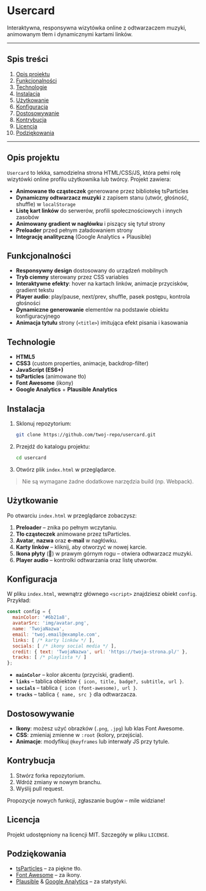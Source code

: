 # Usercard

Interaktywna, responsywna wizytówka online z odtwarzaczem muzyki, animowanym tłem i dynamicznymi kartami linków.

---

## Spis treści
1. [Opis projektu](#opis-projektu)
2. [Funkcjonalności](#funkcjonalności)
3. [Technologie](#technologie)
4. [Instalacja](#instalacja)
5. [Użytkowanie](#użytkowanie)
6. [Konfiguracja](#konfiguracja)
7. [Dostosowywanie](#dostosowywanie)
8. [Kontrybucja](#kontrybucja)
9. [Licencja](#licencja)
10. [Podziękowania](#podziękowania)

---

## Opis projektu

`Usercard` to lekka, samodzielna strona HTML/CSS/JS, która pełni rolę wizytówki online profilu użytkownika lub twórcy. Projekt zawiera:

- **Animowane tło cząsteczek** generowane przez bibliotekę tsParticles
- **Dynamiczny odtwarzacz muzyki** z zapisem stanu (utwór, głośność, shuffle) w `localStorage`
- **Listę kart linków** do serwerów, profili społecznościowych i innych zasobów
- **Animowany gradient w nagłówku** i piszący się tytuł strony
- **Preloader** przed pełnym załadowaniem strony
- **Integrację analityczną** (Google Analytics + Plausible)

## Funkcjonalności

- **Responsywny design** dostosowany do urządzeń mobilnych
- **Tryb ciemny** sterowany przez CSS variables
- **Interaktywne efekty**: hover na kartach linków, animacje przycisków, gradient tekstu
- **Player audio**: play/pause, next/prev, shuffle, pasek postępu, kontrola głośności
- **Dynamiczne generowanie** elementów na podstawie obiektu konfiguracyjnego
- **Animacja tytułu** strony (`<title>`) imitująca efekt pisania i kasowania

## Technologie

- **HTML5**
- **CSS3** (custom properties, animacje, backdrop-filter)
- **JavaScript (ES6+)**
- **tsParticles** (animowane tło)  
- **Font Awesome** (ikony)
- **Google Analytics** + **Plausible Analytics**

## Instalacja

1. Sklonuj repozytorium:
   ```bash
   git clone https://github.com/twoj-repo/usercard.git
   ```
2. Przejdź do katalogu projektu:
   ```bash
   cd usercard
   ```
3. Otwórz plik `index.html` w przeglądarce.

> Nie są wymagane żadne dodatkowe narzędzia build (np. Webpack).

## Użytkowanie

Po otwarciu `index.html` w przeglądarce zobaczysz:

1. **Preloader** – znika po pełnym wczytaniu.
2. **Tło cząsteczek** animowane przez tsParticles.
3. **Avatar**, **nazwa** oraz **e-mail** w nagłówku.
4. **Karty linków** – kliknij, aby otworzyć w nowej karcie.
5. **Ikona płyty** (💽) w prawym górnym rogu – otwiera odtwarzacz muzyki.
6. **Player audio** – kontrolki odtwarzania oraz listę utworów.

## Konfiguracja

W pliku `index.html`, wewnątrz głównego `<script>` znajdziesz obiekt `config`. Przykład:

```js
const config = {
  mainColor: '#6b21a8',
  avatarSrc: 'img/avatar.png',
  name: 'TwojaNazwa',
  email: 'twoj.email@example.com',
  links: [ /* karty linków */ ],
  socials: [ /* ikony social media */ ],
  credit: { text: 'TwojaNazwa', url: 'https://twoja-strona.pl/' },
  tracks: [ /* playlista */ ]
};
```

- **`mainColor`** – kolor akcentu (przyciski, gradient).  
- **`links`** – tablica obiektów `{ icon, title, badge?, subtitle, url }`.  
- **`socials`** – tablica `{ icon (font-awesome), url }`.  
- **`tracks`** – tablica `{ name, src }` dla odtwarzacza.

## Dostosowywanie

- **Ikony**: możesz użyć obrazków (`.png`, `.jpg`) lub klas Font Awesome.  
- **CSS**: zmieniaj zmienne w `:root` (kolory, przejścia).  
- **Animacje**: modyfikuj `@keyframes` lub interwały JS przy tytule.

## Kontrybucja

1. Stwórz forka repozytorium.  
2. Wdróż zmiany w nowym branchu.  
3. Wyślij pull request.  

Propozycje nowych funkcji, zgłaszanie bugów – mile widziane!

## Licencja

Projekt udostępniony na licencji MIT. Szczegóły w pliku `LICENSE`.

## Podziękowania

- [tsParticles](https://github.com/matteobruni/tsparticles) – za piękne tło.  
- [Font Awesome](https://fontawesome.com/) – za ikony.  
- [Plausible](https://plausible.io/) & [Google Analytics](https://analytics.google.com/) – za statystyki.

